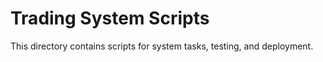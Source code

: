 # Trading System Scripts

This directory contains scripts for system tasks, testing, and deployment.

